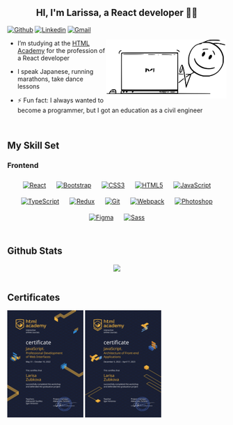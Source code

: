 ## <div align="center">HI, I'm Larissa, a React developer 🏃‍♀️</div>  
 [![Github](https://img.shields.io/badge/-Github-000?style=flat&logo=Github&logoColor=white)](https://github.com/LarissaZubkova)
[![Linkedin](https://img.shields.io/badge/-LinkedIn-blue?style=flat&logo=Linkedin&logoColor=white)](https://www.linkedin.com/in/larisa-zubkova-403427269)
[![Gmail](https://img.shields.io/badge/-Gmail-c14438?style=flat&logo=Gmail&logoColor=white)](mailto:larissazubkova@gmail.com)
 

<img width="55%" align="right" alt="Github" src="svg/7AEE4F41-1491-4A37-85FB-AA7473C94D4B.svg" />

-  I’m studying at the [HTML Academy](https://htmlacademy.ru/profile/id2041971) for the profession of a React developer  
  

- I speak Japanese, running marathons, take dance lessons  
  

- ⚡ Fun fact: I always wanted to become a programmer, but I got an education as a civil engineer  
  

<br/>  


## My Skill Set  



### Frontend  
<div align="center">  
<a href="https://reactjs.org/" target="_blank"><img style="margin: 10px" src="https://profilinator.rishav.dev/skills-assets/react-original-wordmark.svg" alt="React" height="50" /></a>  
<a href="https://getbootstrap.com/docs/3.4/javascript/" target="_blank"><img style="margin: 10px" src="https://profilinator.rishav.dev/skills-assets/bootstrap-plain.svg" alt="Bootstrap" height="50" /></a>  
<a href="https://www.w3schools.com/css/" target="_blank"><img style="margin: 10px" src="https://profilinator.rishav.dev/skills-assets/css3-original-wordmark.svg" alt="CSS3" height="50" /></a>  
<a href="https://en.wikipedia.org/wiki/HTML5" target="_blank"><img style="margin: 10px" src="https://profilinator.rishav.dev/skills-assets/html5-original-wordmark.svg" alt="HTML5" height="50" /></a>  
<a href="https://www.javascript.com/" target="_blank"><img style="margin: 10px" src="https://profilinator.rishav.dev/skills-assets/javascript-original.svg" alt="JavaScript" height="50" /></a>  
<a href="https://www.typescriptlang.org/" target="_blank"><img style="margin: 10px" src="https://profilinator.rishav.dev/skills-assets/typescript-original.svg" alt="TypeScript" height="50" /></a>  
<a href="https://redux.js.org/" target="_blank"><img style="margin: 10px" src="https://profilinator.rishav.dev/skills-assets/redux-original.svg" alt="Redux" height="50" /></a>  
<a href="https://github.com/" target="_blank"><img style="margin: 10px" src="https://profilinator.rishav.dev/skills-assets/git-scm-icon.svg" alt="Git" height="50" /></a>  
<a href="https://webpack.js.org/" target="_blank"><img style="margin: 10px" src="https://profilinator.rishav.dev/skills-assets/webpack-original.svg" alt="Webpack" height="50" /></a>  
<a href="https://www.adobe.com/in/products/photoshop.html" target="_blank"><img style="margin: 10px" src="https://profilinator.rishav.dev/skills-assets/photoshop-plain.svg" alt="Photoshop" height="50" /></a>  
<a href="https://www.figma.com/" target="_blank"><img style="margin: 10px" src="https://profilinator.rishav.dev/skills-assets/figma-icon.svg" alt="Figma" height="50" /></a>  
<a href="https://sass-lang.com/" target="_blank"><img style="margin: 10px" src="https://profilinator.rishav.dev/skills-assets/sass-original.svg" alt="Sass" height="50" /></a>  
</div>

<br/>  


## Github Stats  
<div align="center"><img src="https://github-readme-stats.vercel.app/api?username=LarissaZubkova&show_icons=true&count_private=true&hide_border=true" align="center" /></div>  

<br/>  


## Certificates

<p>
<img width="175" alt="Certificate1" src="svg/2041971.svg" />
<img width="175" alt="Certificate1" src="svg/2041971-_1_.svg" />
</p>
